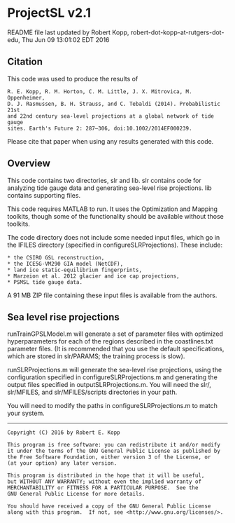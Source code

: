 # ProjectSL v2.1

README file last updated by Robert Kopp, robert-dot-kopp-at-rutgers-dot-edu, Thu Jun 09 13:01:02 EDT 2016

## Citation

This code was used to produce the results of

	R. E. Kopp, R. M. Horton, C. M. Little, J. X. Mitrovica, M. Oppenheimer,
	D. J. Rasmussen, B. H. Strauss, and C. Tebaldi (2014). Probabilistic 21st
	and 22nd century sea-level projections at a global network of tide	gauge
	sites. Earth's Future 2: 287–306, doi:10.1002/2014EF000239. 

Please cite that paper when using any results generated with this code.

## Overview

This code contains two directories, slr and lib. slr contains code for analyzing tide
gauge data and generating sea-level rise projections. lib contains supporting files.

This code requires MATLAB to run. It uses the Optimization and Mapping toolkits, though
some of the functionality should be available without those toolkits.

The code directory does not include some needed input files, which go in the IFILES directory
(specified in configureSLRProjections). These include:

	* the CSIRO GSL reconstruction,
	* the ICE5G-VM290 GIA model (NetCDF),
	* land ice static-equilibrium fingerprints,
	* Marzeion et al. 2012 glacier and ice cap projections,
	* PSMSL tide gauge data.

A 91 MB ZIP file containing these input files is available from the authors. 

## Sea level rise projections

runTrainGPSLModel.m will generate a set of parameter files with optimized hyperparameters
for each of the regions described in the coastlines.txt parameter files. (It is
recommended that you use the default specifications, which are stored in slr/PARAMS; the
training process is slow).

runSLRProjections.m will generate the sea-level rise projections, using the configuration
specified in configureSLRProjections.m and generating the output files specified in
outputSLRProjections.m. You will need the slr/, slr/MFILES, and slr/MFILES/scripts directories
in your path.

You will need to modify the paths in configureSLRProjections.m to match your system.

----

    Copyright (C) 2016 by Robert E. Kopp

    This program is free software: you can redistribute it and/or modify
    it under the terms of the GNU General Public License as published by
    the Free Software Foundation, either version 3 of the License, or
    (at your option) any later version.

    This program is distributed in the hope that it will be useful,
    but WITHOUT ANY WARRANTY; without even the implied warranty of
    MERCHANTABILITY or FITNESS FOR A PARTICULAR PURPOSE.  See the
    GNU General Public License for more details.

    You should have received a copy of the GNU General Public License
    along with this program.  If not, see <http://www.gnu.org/licenses/>.
